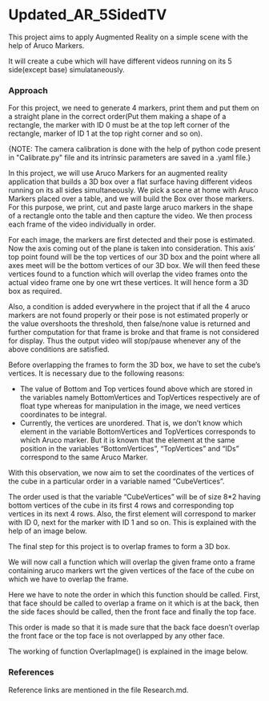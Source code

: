 # Updated_AR_5SidedTV

This project aims to apply Augmented Reality on a simple scene with the help of Aruco Markers.

It will create a cube which will have different videos running on its 5 side(except base) simulataneously.




### Approach 

For this project, we need to generate 4 markers, print them and put them on a straight plane in the correct order(Put them making a shape of a rectangle, the marker with ID 0 must be at the top left corner of the rectangle, marker of ID 1 at the top right corner and so on).

{NOTE: The camera calibration is done with the help of python code present in "Calibrate.py" file and its intrinsic parameters are saved in a .yaml file.}

In this project, we will use Aruco Markers for an augmented reality application that builds a 3D box over a flat surface having different videos running on its all sides simultaneously. We pick a scene at home with Aruco Markers placed over a table, and we will build the Box over those markers. For this purpose, we print, cut and paste large aruco markers in the shape of a rectangle onto the table and then capture the video. We then process each frame of the video individually in order.

For each image, the markers are first detected and their pose is estimated. Now the axis coming out of the plane is taken into consideration. This axis’ top point found will be the top vertices of our 3D box and the point where all axes meet will be the bottom vertices of our 3D box. We will then feed these vertices found to a function which will overlap the video frames onto the actual video frame one by one wrt these vertices. It will hence form a 3D box as required.

Also, a condition is added everywhere in the project that if all the 4 aruco markers are not found properly or their pose is not estimated properly or the value overshoots the threshold, then false/none value is returned and further computation for that frame is broke and that frame is not considered for display. Thus the output video will stop/pause whenever any of the above conditions are satisfied.

Before overlapping the frames to form the 3D box, we have to set the cube’s vertices. It is necessary due to the following reasons:
* The value of Bottom and Top vertices found above which are stored in the variables namely BottomVertices and TopVertices respectively are of float type whereas for manipulation in the image, we need vertices coordinates to be integral.
* Currently, the vertices are unordered. That is, we don’t know which element in the variable BottomVertices and TopVertices corresponds to which Aruco marker. But it is known that the element at the same position in the variables “BottomVertices”, “TopVertices” and “IDs” correspond to the same Aruco Marker.

With this observation, we now aim to set the coordinates of the vertices of the cube in a particular order in a variable named “CubeVertices”.

The order used is that the variable “CubeVertices” will be of size 8*2 having bottom vertices of the cube in its first 4 rows and corresponding top vertices in its next 4 rows. Also, the first element will correspond to marker with ID 0, next for the marker with ID 1 and so on.
This is explained with the help of an image below.



The final step for this project is to overlap frames to form a 3D box. 

We will now call a function which will overlap the given frame onto a frame containing aruco markers wrt the given vertices of the face of the cube on which we have to overlap the frame.

Here we have to note the order in which this function should be called. First, that face should be called to overlap a frame on it which is at the back, then the side faces should be called, then the front face and finally the top face.

This order is made so that it is made sure that the back face doesn’t overlap the front face or the top face is not overlapped by any other face.

The working of function OverlapImage() is explained in the image below.




### References

Reference links are mentioned in the file Research.md.

